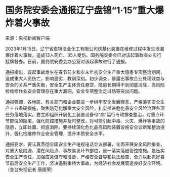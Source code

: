 # 国务院安委会通报辽宁盘锦“1·15”重大爆炸着火事故

来源：央视新闻客户端

2023年1月15日，辽宁省盘锦浩业化工有限公司烷基化装置在维修过程中发生泄漏爆炸着火事故，造成13人死亡、35人受伤。国务院安委会已对该起事故查处实行挂牌督办。日前，国务院安委会办公室对该起事故进行了通报。

通报指出，该起事故发生在春节前夕和岁末年初安全生产重大隐患专项整治期间，造成重大人员伤亡，影响恶劣，教训深刻。初步调查，暴露出事故企业处理效益与安全的关系严重失衡，安全生产主体责任悬空，隐患长期得不到彻底消除，高风险检维修作业安全管理存在重大漏洞，安全专项整治走过场等突出问题。

通报强调，各地区、有关部门和企业要进一步树牢安全发展理念，严格落实安全生产十五条硬措施，聚焦防范化解重大安全风险，扎实推进危化品安全风险治理各项任务落地落实。要立即组织开展化工装置设备带“病”运行专项排查整治，对重点环节部位的隐患，强化防控措施并及时整改，对可能引起中毒、火灾、爆炸等事故的隐患，立即处置、彻底消除。要持续深化危化品高风险装置设施安全诊断和整治提升，强化检维修作业安全管理，提升本质安全水平。

通报要求，要认真贯彻全国安全生产电视电话会议部署，全面开展安全风险排查，对重大危险源、潜在风险点、事故易发环节部位，逐一落实落细管控措施。要压实安全生产责任，加强应急值守和准备，严格安全督导和执法检查，全力以赴抓好春节前后安全生产工作，坚决遏制重特大事故，为经济社会发展营造良好安全环境。（总台央视记者
唐国荣）

